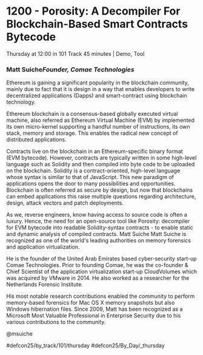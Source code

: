 # 1200 - Porosity: A Decompiler For Blockchain-Based Smart Contracts Bytecode
Thursday at 12:00 in 101 Track
45 minutes | Demo, Tool
### Matt Suiche*Founder, Comae Technologies*

Ethereum is gaining a significant popularity in the blockchain community, mainly due to fact that it is design in a way that enables developers to write decentralized applications (Dapps) and smart-contract using blockchain technology.

Ethereum blockchain is a consensus-based globally executed virtual machine, also referred as Ethereum Virtual Machine (EVM) by implemented its own micro-kernel supporting a handful number of instructions, its own stack, memory and storage. This enables the radical new concept of distributed applications.

Contracts live on the blockchain in an Ethereum-specific binary format (EVM bytecode). However, contracts are typically written in some high-level language such as Solidity and then compiled into byte code to be uploaded on the blockchain. Solidity is a contract-oriented, high-level language whose syntax is similar to that of JavaScript.
This new paradigm of applications opens the door to many possibilities and opportunities. Blockchain is often referred as secure by design, but now that blockchains can embed applications this raise multiple questions regarding architecture, design, attack vectors and patch deployments.

As we, reverse engineers, know having access to source code is often a luxury. Hence, the need for an open-source tool like Porosity: decompiler for EVM bytecode into readable Solidity-syntax contracts - to enable static and dynamic analysis of compiled contracts.
Matt Suiche
Matt Suiche is recognized as one of the world's leading authorities on memory forensics and application virtualization. 

He is the founder of the United Arab Emirates based cyber-security start-up Comae Technologies. Prior to founding Comae, he was the co-founder & Chief Scientist of the application virtualization start-up CloudVolumes which was acquired by VMware in 2014. He also worked as a researcher for the Netherlands Forensic Institute.

His most notable research contributions enabled the community to perform memory-based forensics for Mac OS X memory snapshots but also Windows hibernation files.
Since 2009, Matt has been recognized as a Microsoft Most Valuable Professional in Enterprise Security due to his various contributions to the community.

@msuiche

#defcon25/by_track/101/thursday #defcon25/By_Day/_thursday